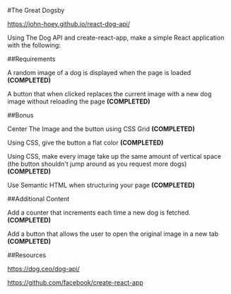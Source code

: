#The Great Dogsby

https://john-hoey.github.io/react-dog-api/

Using The Dog API and create-react-app, make a simple React application with the following:

##Requirements

A random image of a dog is displayed when the page is loaded **(COMPLETED)**

A button that when clicked replaces the current image with a new dog image without reloading the page **(COMPLETED)**


##Bonus

Center The Image and the button using CSS Grid **(COMPLETED)**

Using CSS, give the button a flat color **(COMPLETED)**

Using CSS, make every image take up the same amount of vertical space (the button shouldn't jump around as you request more dogs) **(COMPLETED)**

Use Semantic HTML when structuring your page **(COMPLETED)**


##Additional Content

Add a counter that increments each time a new dog is fetched. **(COMPLETED)**

Add a button that allows the user to open the original image in a new tab **(COMPLETED)**


##Resources

https://dog.ceo/dog-api/

https://github.com/facebook/create-react-app

